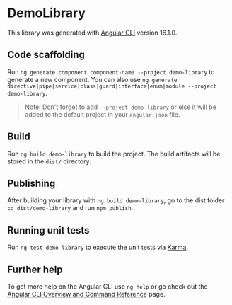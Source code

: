 # DemoLibrary

This library was generated with [Angular CLI](https://github.com/angular/angular-cli) version 16.1.0.

## Code scaffolding

Run `ng generate component component-name --project demo-library` to generate a new component. You can also use `ng generate directive|pipe|service|class|guard|interface|enum|module --project demo-library`.
> Note: Don't forget to add `--project demo-library` or else it will be added to the default project in your `angular.json` file. 

## Build

Run `ng build demo-library` to build the project. The build artifacts will be stored in the `dist/` directory.

## Publishing

After building your library with `ng build demo-library`, go to the dist folder `cd dist/demo-library` and run `npm publish`.

## Running unit tests

Run `ng test demo-library` to execute the unit tests via [Karma](https://karma-runner.github.io).

## Further help

To get more help on the Angular CLI use `ng help` or go check out the [Angular CLI Overview and Command Reference](https://angular.io/cli) page.

